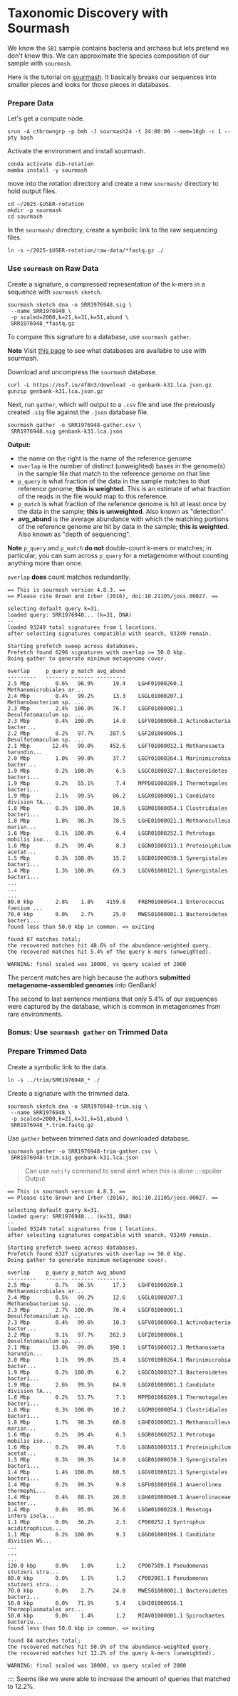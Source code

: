 # Taxonomic Discovery with Sourmash
We know the `SB1` sample contains bacteria and archaea but lets pretend we don't know this. We can approximate the species composition of our sample with `sourmash`.

Here is the tutorial on [sourmash](https://angus.readthedocs.io/en/2019/sourmash.html). It basically breaks our sequences into smaller pieces and looks for those pieces in databases.

### Prepare Data
Let's get a compute node.
```
srun -A ctbrowngrp -p bmh -J sourmash24 -t 24:00:00 --mem=16gb -c 1 --pty bash
```
Activate the environment and install sourmash.
```
conda activate dib-rotation
mamba install -y sourmash
```
move into the rotation directory and create a new `sourmash/` directory to hold output files.
```
cd ~/2025-$USER-rotation
mkdir -p sourmash
cd sourmash
```
In the `sourmash/` directory, create a symbolic link to the raw sequencing files.
```
ln -s ~/2025-$USER-rotation/raw-data/*fastq.gz ./
```
### Use `sourmash` on Raw Data
Create a signature, a compressed representation of the k-mers in a sequence with `sourmash sketch`.
```
sourmash sketch dna -o SRR1976948.sig \
 --name SRR1976948 \
 -p scaled=2000,k=21,k=31,k=51,abund \
 SRR1976948_*fastq.gz
```
To compare this signature to a database, use `sourmash gather`.

**Note** Visit [this page](https://sourmash.readthedocs.io/en/latest/databases.html) to see what databases are available to use with sourmash.

Download and uncompress the `sourmash` database.
```
curl -L https://osf.io/4f8n3/download -o genbank-k31.lca.json.gz
gunzip genbank-k31.lca.json.gz
```
Next, run `gather`, which will output to a `.csv` file and use the previously created `.sig` file against the `.json` database file.
```
sourmash gather -o SRR1976948-gather.csv \
 SRR1976948.sig genbank-k31.lca.json
```
**Output:**
* the name on the right is the name of the reference genome
* `overlap` is the number of distinct (unweighted) bases in the genome(s) in the sample file that match to the reference genome on that line
* `p_query` is what fraction of the data in the sample matches to that reference genome; **this is weighted**. This is an estimate of what fraction of the reads in the file would map to this reference.
* `p_match` is what fraction of the reference genome is hit at least once by the data in the sample; **this is unweighted**. Also known as "detection".
* **avg_abund** is the average abundance with which the matching portions of the reference genome are hit by data in the sample; **this is weighted**. Also known as "depth of sequencing".

**Note** `p_query` and `p_match` **do not** double-count k-mers or matches; in particular, you can sum across `p_query` for a metagenome without counting anything more than once.

`overlap` **does** count matches redundantly.
```
== This is sourmash version 4.8.3. ==                                           
== Please cite Brown and Irber (2016), doi:10.21105/joss.00027. ==              
                                                                                
selecting default query k=31.                                                   
loaded query: SRR1976948... (k=31, DNA)                                         
--                                                                              
loaded 93249 total signatures from 1 locations.                                 
after selecting signatures compatible with search, 93249 remain.                
                                                                                
Starting prefetch sweep across databases.                                       
Prefetch found 6296 signatures with overlap >= 50.0 kbp.                        
Doing gather to generate minimum metagenome cover.                              
                                                                                
overlap     p_query p_match avg_abund                                           
---------   ------- ------- ---------                                           
2.5 Mbp        0.6%   96.9%      19.4    LGHF01000260.1 Methanomicrobiales ar...
2.4 Mbp        0.4%   99.2%      13.3    LGGL01000207.1 Methanobacterium sp. ...
2.3 Mbp        2.4%  100.0%      76.7    LGGF01000001.1 Desulfotomaculum sp. ...
2.3 Mbp        0.4%  100.0%      14.0    LGFV01000060.1 Actinobacteria bacter...
2.2 Mbp        8.2%   97.7%     287.5    LGFZ01000006.1 Desulfotomaculum sp. ...
2.1 Mbp       12.4%   99.0%     452.6    LGFT01000012.1 Methanosaeta harundin...
2.0 Mbp        1.0%   99.0%      37.7    LGGY01000264.1 Marinimicrobia bacter...
1.9 Mbp        0.2%  100.0%       6.5    LGGC01000327.1 Bacteroidetes bacteri...
1.9 Mbp        0.2%   55.1%       7.4    MPPD01000289.1 Thermotogales bacteri...
1.9 Mbp        2.1%   99.5%      86.2    LGGX01000001.1 Candidate division TA...
1.8 Mbp        0.3%  100.0%      10.6    LGGM01000054.1 Clostridiales bacteri...
1.8 Mbp        1.8%   98.3%      78.5    LGHE01000021.1 Methanoculleus marisn...
1.6 Mbp        0.1%  100.0%       6.4    LGGR01000252.1 Petrotoga mobilis iso...
1.6 Mbp        0.2%   99.4%       8.3    LGGN01000313.1 Proteiniphilum acetat...
1.5 Mbp        0.3%  100.0%      15.2    LGGB01000030.1 Synergistales bacteri...
1.4 Mbp        1.3%  100.0%      69.3    LGGV01000121.1 Synergistales bacteri...
...
...
...
80.0 kbp       2.8%    1.8%    4159.8    FREM01000944.1 Enterococcus faecium ...
70.0 kbp       0.0%    2.7%      25.0    MWES01000001.1 Bacteroidetes bacteri...
found less than 50.0 kbp in common. => exiting

found 87 matches total;
the recovered matches hit 48.6% of the abundance-weighted query.
the recovered matches hit 5.4% of the query k-mers (unweighted).

WARNING: final scaled was 10000, vs query scaled of 2000

```

The percent matches are high because the authors **submitted metagenome-assembled genomes** into GenBank!

The second to last sentence mentions that only 5.4% of our sequences were captured by the database, which is common in metagenomes from rare environments.

### Bonus: Use `sourmash gather` on Trimmed Data

### Prepare Trimmed Data
Create a symbolic link to the data.
```
ln -s ../trim/SRR1976948_* ./
```
Create a signature with the trimmed data.
```
sourmash sketch dna -o SRR1976948-trim.sig \
 --name SRR1976948 \
 -p scaled=2000,k=21,k=31,k=51,abund \
 SRR1976948_*.trim.fastq.gz
```
Use `gather` between trimmed data and downloaded database.
```
sourmash gather -o SRR1976948-trim-gather.csv \
 SRR1976948-trim.sig genbank-k31.lca.json
```
> Can use `notify` command to send alert when this is done
::::spoiler Output
```
== This is sourmash version 4.8.3. ==                                             
== Please cite Brown and Irber (2016), doi:10.21105/joss.00027. ==                
                                                                                  
selecting default query k=31.                                                     
loaded query: SRR1976948... (k=31, DNA)                                           
--                                                                                
loaded 93249 total signatures from 1 locations.                                   
after selecting signatures compatible with search, 93249 remain.                  
                                                                                  
Starting prefetch sweep across databases.                                         
Prefetch found 6327 signatures with overlap >= 50.0 kbp.                          
Doing gather to generate minimum metagenome cover.                                
                                                                                  
overlap     p_query p_match avg_abund                                             
---------   ------- ------- ---------                                             
2.5 Mbp        0.7%   96.5%      17.3    LGHF01000260.1 Methanomicrobiales ar...  
2.4 Mbp        0.5%   99.2%      12.6    LGGL01000207.1 Methanobacterium sp. ...  
2.3 Mbp        2.7%  100.0%      70.4    LGGF01000001.1 Desulfotomaculum sp. ...  
2.3 Mbp        0.4%   99.6%      10.3    LGFV01000060.1 Actinobacteria bacter...  
2.2 Mbp        9.1%   97.7%     262.3    LGFZ01000006.1 Desulfotomaculum sp. ...  
2.1 Mbp       13.0%   99.0%     390.1    LGFT01000012.1 Methanosaeta harundin...  
2.0 Mbp        1.1%   99.0%      35.4    LGGY01000264.1 Marinimicrobia bacter...  
1.9 Mbp        0.2%  100.0%       6.2    LGGC01000327.1 Bacteroidetes bacteri...  
1.9 Mbp        2.6%   99.5%      84.9    LGGX01000001.1 Candidate division TA...  
1.8 Mbp        0.2%   53.7%       7.1    MPPD01000289.1 Thermotogales bacteri...  
1.8 Mbp        0.3%  100.0%      10.2    LGGM01000054.1 Clostridiales bacteri...  
1.8 Mbp        1.7%   98.3%      60.8    LGHE01000021.1 Methanoculleus marisn...  
1.6 Mbp        0.2%   99.4%       6.3    LGGR01000252.1 Petrotoga mobilis iso...  
1.6 Mbp        0.2%   99.4%       7.6    LGGN01000313.1 Proteiniphilum acetat...  
1.5 Mbp        0.3%   99.3%      14.0    LGGB01000030.1 Synergistales bacteri...  
1.4 Mbp        1.4%  100.0%      60.5    LGGV01000121.1 Synergistales bacteri...  
1.4 Mbp        0.2%   99.3%       9.8    LGFU01000166.1 Anaerolinea thermophi...  
1.4 Mbp        0.4%   88.1%      20.0    LGHA01000040.1 Anaerolinaceae bacter...  
1.4 Mbp        0.8%   95.0%      36.6    LGGW01000228.1 Mesotoga infera isola...  
1.1 Mbp        0.0%   36.2%       2.3    CP000252.1 Syntrophus aciditrophicus...  
1.1 Mbp        0.2%  100.0%       9.3    LGGO01000196.1 Candidate division WS...  
...
...
...
120.0 kbp      0.0%    1.0%       1.2    CP007509.1 Pseudomonas stutzeri stra...  
80.0 kbp       0.0%    1.1%       1.2    CP002881.1 Pseudomonas stutzeri stra...  
70.0 kbp       0.0%    2.7%      24.8    MWES01000001.1 Bacteroidetes bacteri...  
50.0 kbp       0.0%   71.5%       5.4    LGHI01000016.1 Thermoplasmatales arc...  
50.0 kbp       0.0%    1.4%       1.2    MIAV01000001.1 Spirochaetes bacteriu...  
found less than 50.0 kbp in common. => exiting                                    

found 84 matches total;                  
the recovered matches hit 50.9% of the abundance-weighted query.                  
the recovered matches hit 12.2% of the query k-mers (unweighted).                 

WARNING: final scaled was 10000, vs query scaled of 2000 
```
::::
Seems like we were able to increase the amount of queries that matched to 12.2%.
